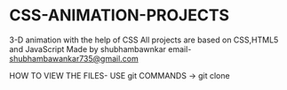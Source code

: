# CSS-ANIMATION-PROJECTS

3-D  animation with the help of CSS
All projects are based  on CSS,HTML5 and JavaScript
Made by
shubhambawnkar
email- shubhambawankar735@gmail.com

HOW  TO VIEW THE  FILES-
USE git  COMMANDS
->  git clone 
